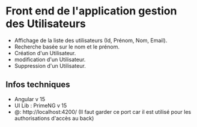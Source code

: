 # Front end de l'application gestion des Utilisateurs

- Affichage de la liste des utilisateurs (Id, Prénom, Nom, Email).
- Recherche basée sur le nom et le prénom.
- Création d'un Utilisateur.
- modification d'un Utilisateur.
- Suppression d'un Utilisateur.


## Infos techniques

- Angular v 15
- UI Lib : PrimeNG v 15
- @: http://localhost:4200/ (Il faut garder ce port car il est utilisé pour les authorisations d'accès au back)